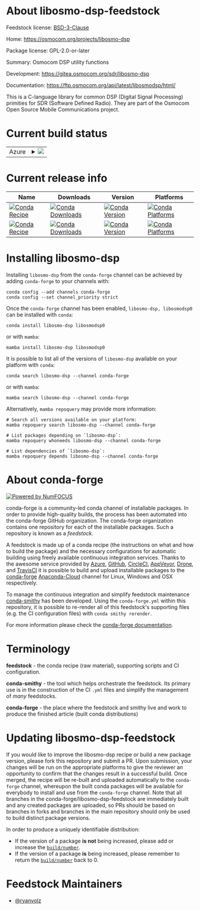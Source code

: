 About libosmo-dsp-feedstock
===========================

Feedstock license: [BSD-3-Clause](https://github.com/conda-forge/libosmo-dsp-feedstock/blob/main/LICENSE.txt)

Home: https://osmocom.org/projects/libosmo-dsp

Package license: GPL-2.0-or-later

Summary: Osmocom DSP utility functions

Development: https://gitea.osmocom.org/sdr/libosmo-dsp

Documentation: https://ftp.osmocom.org/api/latest/libosmodsp/html/

This is a C-language library for common DSP (Digital Signal Processing) primities for SDR (Software Defined Radio). They are part of the Osmocom Open Source Mobile Communications project.


Current build status
====================


<table>
    
  <tr>
    <td>Azure</td>
    <td>
      <details>
        <summary>
          <a href="https://dev.azure.com/conda-forge/feedstock-builds/_build/latest?definitionId=20632&branchName=main">
            <img src="https://dev.azure.com/conda-forge/feedstock-builds/_apis/build/status/libosmo-dsp-feedstock?branchName=main">
          </a>
        </summary>
        <table>
          <thead><tr><th>Variant</th><th>Status</th></tr></thead>
          <tbody><tr>
              <td>linux_64</td>
              <td>
                <a href="https://dev.azure.com/conda-forge/feedstock-builds/_build/latest?definitionId=20632&branchName=main">
                  <img src="https://dev.azure.com/conda-forge/feedstock-builds/_apis/build/status/libosmo-dsp-feedstock?branchName=main&jobName=linux&configuration=linux%20linux_64_" alt="variant">
                </a>
              </td>
            </tr><tr>
              <td>linux_aarch64</td>
              <td>
                <a href="https://dev.azure.com/conda-forge/feedstock-builds/_build/latest?definitionId=20632&branchName=main">
                  <img src="https://dev.azure.com/conda-forge/feedstock-builds/_apis/build/status/libosmo-dsp-feedstock?branchName=main&jobName=linux&configuration=linux%20linux_aarch64_" alt="variant">
                </a>
              </td>
            </tr><tr>
              <td>linux_ppc64le</td>
              <td>
                <a href="https://dev.azure.com/conda-forge/feedstock-builds/_build/latest?definitionId=20632&branchName=main">
                  <img src="https://dev.azure.com/conda-forge/feedstock-builds/_apis/build/status/libosmo-dsp-feedstock?branchName=main&jobName=linux&configuration=linux%20linux_ppc64le_" alt="variant">
                </a>
              </td>
            </tr><tr>
              <td>osx_64</td>
              <td>
                <a href="https://dev.azure.com/conda-forge/feedstock-builds/_build/latest?definitionId=20632&branchName=main">
                  <img src="https://dev.azure.com/conda-forge/feedstock-builds/_apis/build/status/libosmo-dsp-feedstock?branchName=main&jobName=osx&configuration=osx%20osx_64_" alt="variant">
                </a>
              </td>
            </tr><tr>
              <td>osx_arm64</td>
              <td>
                <a href="https://dev.azure.com/conda-forge/feedstock-builds/_build/latest?definitionId=20632&branchName=main">
                  <img src="https://dev.azure.com/conda-forge/feedstock-builds/_apis/build/status/libosmo-dsp-feedstock?branchName=main&jobName=osx&configuration=osx%20osx_arm64_" alt="variant">
                </a>
              </td>
            </tr><tr>
              <td>win_64</td>
              <td>
                <a href="https://dev.azure.com/conda-forge/feedstock-builds/_build/latest?definitionId=20632&branchName=main">
                  <img src="https://dev.azure.com/conda-forge/feedstock-builds/_apis/build/status/libosmo-dsp-feedstock?branchName=main&jobName=win&configuration=win%20win_64_" alt="variant">
                </a>
              </td>
            </tr>
          </tbody>
        </table>
      </details>
    </td>
  </tr>
</table>

Current release info
====================

| Name | Downloads | Version | Platforms |
| --- | --- | --- | --- |
| [![Conda Recipe](https://img.shields.io/badge/recipe-libosmo--dsp-green.svg)](https://anaconda.org/conda-forge/libosmo-dsp) | [![Conda Downloads](https://img.shields.io/conda/dn/conda-forge/libosmo-dsp.svg)](https://anaconda.org/conda-forge/libosmo-dsp) | [![Conda Version](https://img.shields.io/conda/vn/conda-forge/libosmo-dsp.svg)](https://anaconda.org/conda-forge/libosmo-dsp) | [![Conda Platforms](https://img.shields.io/conda/pn/conda-forge/libosmo-dsp.svg)](https://anaconda.org/conda-forge/libosmo-dsp) |
| [![Conda Recipe](https://img.shields.io/badge/recipe-libosmodsp0-green.svg)](https://anaconda.org/conda-forge/libosmodsp0) | [![Conda Downloads](https://img.shields.io/conda/dn/conda-forge/libosmodsp0.svg)](https://anaconda.org/conda-forge/libosmodsp0) | [![Conda Version](https://img.shields.io/conda/vn/conda-forge/libosmodsp0.svg)](https://anaconda.org/conda-forge/libosmodsp0) | [![Conda Platforms](https://img.shields.io/conda/pn/conda-forge/libosmodsp0.svg)](https://anaconda.org/conda-forge/libosmodsp0) |

Installing libosmo-dsp
======================

Installing `libosmo-dsp` from the `conda-forge` channel can be achieved by adding `conda-forge` to your channels with:

```
conda config --add channels conda-forge
conda config --set channel_priority strict
```

Once the `conda-forge` channel has been enabled, `libosmo-dsp, libosmodsp0` can be installed with `conda`:

```
conda install libosmo-dsp libosmodsp0
```

or with `mamba`:

```
mamba install libosmo-dsp libosmodsp0
```

It is possible to list all of the versions of `libosmo-dsp` available on your platform with `conda`:

```
conda search libosmo-dsp --channel conda-forge
```

or with `mamba`:

```
mamba search libosmo-dsp --channel conda-forge
```

Alternatively, `mamba repoquery` may provide more information:

```
# Search all versions available on your platform:
mamba repoquery search libosmo-dsp --channel conda-forge

# List packages depending on `libosmo-dsp`:
mamba repoquery whoneeds libosmo-dsp --channel conda-forge

# List dependencies of `libosmo-dsp`:
mamba repoquery depends libosmo-dsp --channel conda-forge
```


About conda-forge
=================

[![Powered by
NumFOCUS](https://img.shields.io/badge/powered%20by-NumFOCUS-orange.svg?style=flat&colorA=E1523D&colorB=007D8A)](https://numfocus.org)

conda-forge is a community-led conda channel of installable packages.
In order to provide high-quality builds, the process has been automated into the
conda-forge GitHub organization. The conda-forge organization contains one repository
for each of the installable packages. Such a repository is known as a *feedstock*.

A feedstock is made up of a conda recipe (the instructions on what and how to build
the package) and the necessary configurations for automatic building using freely
available continuous integration services. Thanks to the awesome service provided by
[Azure](https://azure.microsoft.com/en-us/services/devops/), [GitHub](https://github.com/),
[CircleCI](https://circleci.com/), [AppVeyor](https://www.appveyor.com/),
[Drone](https://cloud.drone.io/welcome), and [TravisCI](https://travis-ci.com/)
it is possible to build and upload installable packages to the
[conda-forge](https://anaconda.org/conda-forge) [Anaconda-Cloud](https://anaconda.org/)
channel for Linux, Windows and OSX respectively.

To manage the continuous integration and simplify feedstock maintenance
[conda-smithy](https://github.com/conda-forge/conda-smithy) has been developed.
Using the ``conda-forge.yml`` within this repository, it is possible to re-render all of
this feedstock's supporting files (e.g. the CI configuration files) with ``conda smithy rerender``.

For more information please check the [conda-forge documentation](https://conda-forge.org/docs/).

Terminology
===========

**feedstock** - the conda recipe (raw material), supporting scripts and CI configuration.

**conda-smithy** - the tool which helps orchestrate the feedstock.
                   Its primary use is in the construction of the CI ``.yml`` files
                   and simplify the management of *many* feedstocks.

**conda-forge** - the place where the feedstock and smithy live and work to
                  produce the finished article (built conda distributions)


Updating libosmo-dsp-feedstock
==============================

If you would like to improve the libosmo-dsp recipe or build a new
package version, please fork this repository and submit a PR. Upon submission,
your changes will be run on the appropriate platforms to give the reviewer an
opportunity to confirm that the changes result in a successful build. Once
merged, the recipe will be re-built and uploaded automatically to the
`conda-forge` channel, whereupon the built conda packages will be available for
everybody to install and use from the `conda-forge` channel.
Note that all branches in the conda-forge/libosmo-dsp-feedstock are
immediately built and any created packages are uploaded, so PRs should be based
on branches in forks and branches in the main repository should only be used to
build distinct package versions.

In order to produce a uniquely identifiable distribution:
 * If the version of a package **is not** being increased, please add or increase
   the [``build/number``](https://docs.conda.io/projects/conda-build/en/latest/resources/define-metadata.html#build-number-and-string).
 * If the version of a package **is** being increased, please remember to return
   the [``build/number``](https://docs.conda.io/projects/conda-build/en/latest/resources/define-metadata.html#build-number-and-string)
   back to 0.

Feedstock Maintainers
=====================

* [@ryanvolz](https://github.com/ryanvolz/)

